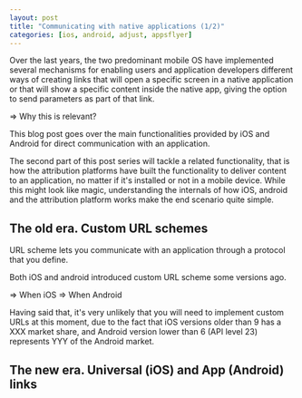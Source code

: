 ```yaml
---
layout: post
title: "Communicating with native applications (1/2)"
categories: [ios, android, adjust, appsflyer]
---
```


Over the last years, the two predominant mobile OS have implemented several
mechanisms for enabling users and application developers different ways of creating
links that will open a specific screen in a native application or that will show
a specific content inside the native app, giving the option to send
parameters as part of that link.

=> Why this is relevant?

This blog post goes over the main functionalities provided by iOS and Android
for direct communication with an application.

The second part of this post series will tackle a related functionality,
that is how the attribution platforms have built the functionality to deliver content to
an application, no matter if it's installed or not in a mobile device.
While this might look like magic, understanding the internals of how iOS, android and the attribution platform works make the end scenario quite simple.

## The old era. Custom URL schemes

URL scheme lets you communicate with an application through  a protocol
that you define.

Both iOS and android introduced custom URL scheme some versions ago.

=> When iOS
=> When Android

Having said that, it's very unlikely that you will need to implement custom
URLs at this moment, due to the fact that iOS versions older than 9 has a XXX
market share, and Android version lower than 6 (API level 23) represents YYY
of the Android market.

## The new era. Universal (iOS) and App (Android) links

